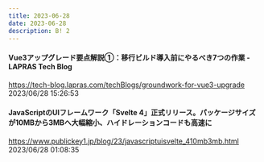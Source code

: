 ```yaml
---
title: 2023-06-28
date: 2023-06-28
description: B! 2
---
```


#### Vue3アップグレード要点解説①：移行ビルド導入前にやるべき7つの作業 - LAPRAS Tech Blog
https://tech-blog.lapras.com/techBlogs/groundwork-for-vue3-upgrade<br>
2023/06/28 15:26:53<br>


#### JavaScriptのUIフレームワーク「Svelte 4」正式リリース。パッケージサイズが10MBから3MBへ大幅縮小、ハイドレーションコードも高速に
https://www.publickey1.jp/blog/23/javascriptuisvelte_410mb3mb.html<br>
2023/06/28 01:08:35<br>


